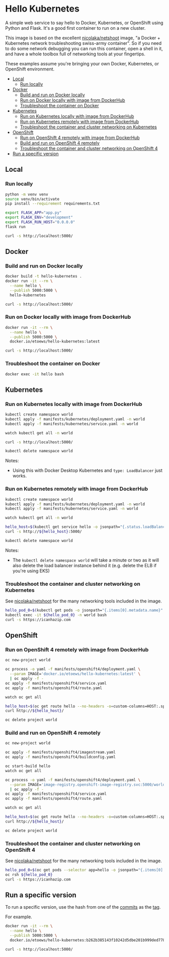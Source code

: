 # Hello Kubernetes

A simple web service to say hello to Docker, Kubernetes, or OpenShift using Python and Flask. It's a good first container to run on a new cluster.

This image is based on the excellent [nicolaka/netshoot](https://hub.docker.com/r/nicolaka/netshoot) image, "a Docker + Kubernetes network troubleshooting swiss-army container". So if you need to do some network debugging you can run this container, open a shell in it, and have a whole toolbox full of networking tools at your fingertips.

These examples assume you're bringing your own Docker, Kubernetes, or OpenShift environment.

<!-- TOC anchormode:github.com insertanchor:false -->

* [Local](#local)
    * [Run locally](#run-locally)
* [Docker](#docker)
    * [Build and run on Docker locally](#build-and-run-on-docker-locally)
    * [Run on Docker locally with image from DockerHub](#run-on-docker-locally-with-image-from-dockerhub)
    * [Troubleshoot the container on Docker](#troubleshoot-the-container-on-docker)
* [Kubernetes](#kubernetes)
    * [Run on Kubernetes locally with image from DockerHub](#run-on-kubernetes-locally-with-image-from-dockerhub)
    * [Run on Kubernetes remotely with image from DockerHub](#run-on-kubernetes-remotely-with-image-from-dockerhub)
    * [Troubleshoot the container and cluster networking on Kubernetes](#troubleshoot-the-container-and-cluster-networking-on-kubernetes)
* [OpenShift](#openshift)
    * [Run on OpenShift 4 remotely with image from DockerHub](#run-on-openshift-4-remotely-with-image-from-dockerhub)
    * [Build and run on OpenShift 4 remotely](#build-and-run-on-openshift-4-remotely)
    * [Troubleshoot the container and cluster networking on OpenShift 4](#troubleshoot-the-container-and-cluster-networking-on-openshift-4)
* [Run a specific version](#run-a-specific-version)

<!-- /TOC -->

## Local

### Run locally

```bash
python -m venv venv
source venv/bin/activate
pip install --requirement requirements.txt

export FLASK_APP="app.py"
export FLASK_ENV="development"
export FLASK_RUN_HOST="0.0.0.0"
flask run

curl -s http://localhost:5000/
```

## Docker

### Build and run on Docker locally

```bash
docker build -t hello-kubernetes .
docker run -it --rm \
  --name hello \
  --publish 5000:5000 \
  hello-kubernetes

curl -s http://localhost:5000/
```

### Run on Docker locally with image from DockerHub

```bash
docker run -it --rm \
  --name hello \
  --publish 5000:5000 \
  docker.io/etoews/hello-kubernetes:latest

curl -s http://localhost:5000/
```

### Troubleshoot the container on Docker

```bash
docker exec -it hello bash
```

## Kubernetes

### Run on Kubernetes locally with image from DockerHub

```bash
kubectl create namespace world
kubectl apply -f manifests/kubernetes/deployment.yaml -n world
kubectl apply -f manifests/kubernetes/service.yaml -n world

watch kubectl get all -n world

curl -s http://localhost:5000/

kubectl delete namespace world
```

Notes:

* Using this with Docker Desktop Kubernetes and `type: LoadBalancer` just works.

### Run on Kubernetes remotely with image from DockerHub

```bash
kubectl create namespace world
kubectl apply -f manifests/kubernetes/deployment.yaml -n world
kubectl apply -f manifests/kubernetes/service.yaml -n world

watch kubectl get all -n world

hello_host=$(kubectl get service hello -o jsonpath="{.status.loadBalancer.ingress[*].hostname}" -n world)
curl -s http://${hello_host}:5000/

kubectl delete namespace world
```

Notes:

* The `kubectl delete namespace world` will take a minute or two as it will also delete the load balancer instance behind it (e.g. delete the ELB if you're using EKS)

### Troubleshoot the container and cluster networking on Kubernetes

See  [nicolaka/netshoot](https://hub.docker.com/r/nicolaka/netshoot) for the many networking tools included in the image.

```bash
hello_pod_0=$(kubectl get pods -o jsonpath="{.items[0].metadata.name}" -n world)
kubectl exec -it ${hello_pod_0} -n world bash
curl -s https://icanhazip.com
```

## OpenShift

### Run on OpenShift 4 remotely with image from DockerHub

```bash
oc new-project world

oc process -o yaml -f manifests/openshift4/deployment.yaml \
  --param IMAGE='docker.io/etoews/hello-kubernetes:latest' \
  | oc apply -f -
oc apply -f manifests/openshift4/service.yaml
oc apply -f manifests/openshift4/route.yaml

watch oc get all

hello_host=$(oc get route hello --no-headers -o=custom-columns=HOST:.spec.host)
curl http://${hello_host}/

oc delete project world
```

### Build and run on OpenShift 4 remotely

```bash
oc new-project world

oc apply -f manifests/openshift4/imagestream.yaml
oc apply -f manifests/openshift4/buildconfig.yaml

oc start-build hello
watch oc get all

oc process -o yaml -f manifests/openshift4/deployment.yaml \
  --param IMAGE='image-registry.openshift-image-registry.svc:5000/world/hello:latest' \
  | oc apply -f -
oc apply -f manifests/openshift4/service.yaml
oc apply -f manifests/openshift4/route.yaml

watch oc get all

hello_host=$(oc get route hello --no-headers -o=custom-columns=HOST:.spec.host)
curl http://${hello_host}/

oc delete project world
```

### Troubleshoot the container and cluster networking on OpenShift 4

See  [nicolaka/netshoot](https://hub.docker.com/r/nicolaka/netshoot) for the many networking tools included in the image.

```bash
hello_pod_0=$(oc get pods --selector app=hello -o jsonpath="{.items[0].metadata.name}")
oc rsh ${hello_pod_0}
curl -s https://icanhazip.com
```

## Run a specific version

To run a specific version, use the hash from one of the [commits](https://github.com/etoews/hello-kubernetes/commits/master) as the [tag](https://hub.docker.com/repository/docker/etoews/hello-kubernetes/tags).

For example.

```bash
docker run -it --rm \
  --name hello \
  --publish 5000:5000 \
  docker.io/etoews/hello-kubernetes:b262b385143f10242d5dbe201b999ded7782087a

curl -s http://localhost:5000/
```
